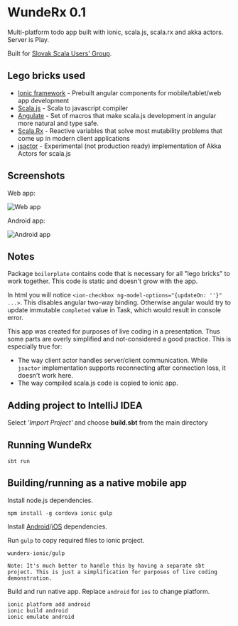 # WundeRx 0.1
Multi-platform todo app built with ionic, scala.js, scala.rx and akka actors. Server is Play. 

Built for [Slovak Scala Users' Group](http://www.meetup.com/slovak-scala/).

## Lego bricks used
- [Ionic framework](http://ionicframework.com/) - Prebuilt angular components for mobile/tablet/web app development
- [Scala.js](http://www.scala-js.org/) - Scala to javascript compiler
- [Angulate](https://github.com/jokade/scalajs-angulate) - Set of macros that make scala.js development in angular more natural and type safe.
- [Scala.Rx](https://github.com/lihaoyi/scala.rx) - Reactive variables that solve most mutability problems that come up in modern client applications
- [jsactor](https://github.com/CodeMettle/jsactor) - Experimental (not production ready) implementation of Akka Actors for scala.js 

## Screenshots
Web app:

![Web app](http://i.imgur.com/b5SbzBO.png)

Android app:

![Android app](http://i.imgur.com/4uYv6Cp.png)

## Notes
Package `boilerplate` contains code that is necessary for all "lego bricks" to work together. This code is static and doesn't grow with the app.

In html you will notice ```<ion-checkbox ng-model-options="{updateOn: ''}" ...>```. This disables angular two-way binding. 
Otherwise angular would try to update immutable ```completed``` value in Task, which would result in console error.  

This app was created for purposes of live coding in a presentation. Thus some parts are overly simplified and not-considered a good practice. 
This is especially true for:

- The way client actor handles server/client communication. While `jsactor` implementation supports reconnecting after connection loss, it doesn't work here.
- The way compiled scala.js code is copied to ionic app.

    

## Adding project to IntelliJ IDEA
Select *'Import Project'* and choose **build.sbt** from the main directory

## Running WundeRx
```
sbt run
```

## Building/running as a native mobile app
Install node.js dependencies.
```
npm install -g cordova ionic gulp
```

Install [Android](http://cordova.apache.org/docs/en/3.3.0/guide_platforms_android_index.md.html#Android%20Platform%20Guide)/[iOS](http://cordova.apache.org/docs/en/3.3.0/guide_platforms_ios_index.md.html#iOS%20Platform%20Guide)
dependencies.

Run ```gulp``` to copy required files to ionic project.

```
wunderx-ionic/gulp
```

`Note: It's much better to handle this by having a separate sbt project. This is just a simplification for purposes of live coding demonstration.`

Build and run native app. Replace `android` for `ios` to change platform. 

```
ionic platform add android
ionic build android
ionic emulate android
```
